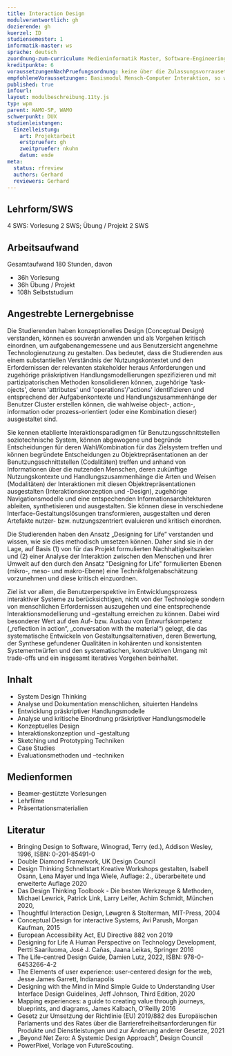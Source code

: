```yaml
---
title: Interaction Design
modulverantwortlich: gh
dozierende: gh
kuerzel: ID
studiensemester: 1
informatik-master: ws
sprache: deutsch
zuordnung-zum-curriculum: Medieninformatik Master, Software-Engineering Master
kreditpunkte: 6
voraussetzungenNachPruefungsordnung: keine über die Zulassungsvorrausetzungen zum Studium hinausgehenden
empfohleneVoraussetzungen: Basismodul Mensch-Computer Interaktion, so wie durch die GI e.V. publiziert
published: true
infourl: 
layout: modulbeschreibung.11ty.js
typ: wpm
parent: WAMO-SP, WAMO
schwerpunkt: DUX
studienleistungen:
  Einzelleistung:
    art: Projektarbeit
    erstpruefer: gh
    zweitpruefer: nkuhn
    datum: ende
meta:
  status: rfreview    
  authors: Gerhard
  reviewers: Gerhard
---
```


## Lehrform/SWS
4 SWS: Vorlesung 2 SWS; Übung / Projekt 2 SWS

## Arbeitsaufwand
Gesamtaufwand 180 Stunden, davon
- 36h Vorlesung
- 36h Übung / Projekt
- 108h Selbststudium



## Angestrebte Lernergebnisse
Die Studierenden haben konzeptionelles Design (Conceptual Design) verstanden, können es souverän anwenden und als Vorgehen kritisch einordnen, um aufgabenangemessene und aus Benutzersicht angenehme Technologienutzung zu gestalten. Das bedeutet, dass die Studierenden aus einem substantiellen Verständnis der Nutzungskontextet und den Erfordernissen der relevanten stakeholder heraus Anforderungen und zugehörige präskriptiven Handlungsmodellierungen spezifizieren und mit partizipatorischen Methoden konsolidieren können, zugehörige 'task-ojects', deren 'attributes' und 'operations'/'actions' identifizieren und entsprechend der Aufgabenkontexte und Handlungszusammenhänge der Benutzer Cluster erstellen können, die wahlweise object-, action-, information oder prozess-orientiert (oder eine Kombination dieser) ausgestaltet sind. 

Sie kennen etablierte Interaktionsparadigmen für Benutzungsschnittstellen soziotechnische System, können abgewogene und begründe Entscheidungen für deren Wahl/Kombination für das Zielsystem treffen und können begründete Entscheidungen zu Objektrepräsentationen an der Benutzungsschnittstellen (Codalitäten) treffen und anhand von Informationen über die nutzenden Menschen, deren zukünftige Nutzungskontexte und Handlungszusammenhänge die Arten und Weisen (Modalitäten) der Interaktionen mit diesen Objektrepräsentationen ausgestalten (Interaktionskonzeption und -Design), zugehörige Navigationsmodelle und eine entspechenden Informationsarchitekturen ableiten, synthetisieren und ausgestalten. Sie können diese in verschiedene Interface-Gestaltungslösungen transformieren, ausgestalten und deren Artefakte nutzer- bzw. nutzungszentriert evaluieren und kritisch einordnen.

Die Studierenden haben den Ansatz „Designing for Life” verstanden und wissen, wie sie dies methodisch umsetzen können. Daher sind sie in der Lage, auf Basis (1) von für das Projekt formulierten Nachhaltigkeitszielen und (2) einer Analyse der Interaktion zwischen den Menschen und ihrer Umwelt auf den durch den Ansatz "Designing for Life" formulierten Ebenen (mikro-, meso- und makro-Ebene) eine Technikfolgenabschätzung vorzunehmen und diese kritisch einzuordnen.

Ziel ist vor allem, die Benutzerperspektive im Entwicklungsprozess interaktiver Systeme zu berücksichtigen, nicht von der Technologie sondern von menschlichen Erfordernissen auszugehen und eine entsprechende Interaktionsmodellierung und –gestaltung erreichen zu können. Dabei wird besonderer Wert auf den Auf- bzw. Ausbau von Entwurfskompetenz („reflection in action“, „conversation with the material“) gelegt, die das systematische Entwickeln von Gestaltungsalternativen, deren Bewertung, der Synthese gefundener Qualitäten in kohärenten und konsistenten Systementwürfen und den systematischen, konstruktiven Umgang mit trade-offs und ein insgesamt iteratives Vorgehen beinhaltet.

## Inhalt
- System Design Thinking
- Analyse und Dokumentation menschlichen, situierten Handelns
- Entwicklung präskriptiver Handlungsmodelle
- Analyse und kritische Einordnung präskriptiver Handlungsmodelle
- Konzeptuelles Design
- Interaktionskonzeption und -gestaltung
- Sketching und Prototyping Techniken
- Case Studies
- Evaluationsmethoden und –techniken

## Medienformen
- Beamer-gestützte Vorlesungen
- Lehrfilme
- Präsentationsmaterialien


## Literatur
- Bringing Design to Software, Winograd, Terry (ed.), Addison Wesley, 1996, ISBN: 0-201-85491-0
- Double Diamond Framework, UK Design Council
- Design Thinking Schnellstart Kreative Workshops gestalten, Isabell Osann, Lena Mayer und Inga Wiele, Auflage: 2., überarbeitete und erweiterte Auflage 2020
- Das Design Thinking Toolbook - Die besten Werkzeuge & Methoden, Michael Lewrick, Patrick Link, Larry Leifer, Achim Schmidt, München 2020,
- Thoughtful Interaction Design, Løwgren & Stolterman, MIT-Press, 2004
- Conceptual Design for interactive Systems, Avi Parush, Morgan Kaufman, 2015
- European Accessibility Act, EU Directive 882 von 2019
- Designing for Life A Human Perspective on Technology Development, Pertti Saariluoma, José J. Cañas, Jaana Leikas, Springer 2016
- The Life-centred Design Guide, Damien Lutz, 2022, ISBN: 978-0-6453266-4-2
- The Elements of user experience: user-centered design for the web, Jesse James Garrett, Indianapolis
- Designing with the Mind in Mind Simple Guide to Understanding User Interface Design Guidelines, Jeff Johnson, Third Edition, 2020
- Mapping experiences: a guide to creating value through journeys, blueprints, and diagrams, James Kalbach, O'Reilly 2016
- Gesetz zur Umsetzung der Richtlinie (EU) 2019/882 des Europäischen Parlaments und des Rates über die Barrierefreiheitsanforderungen für Produkte und Dienstleistungen und zur Änderung anderer Gesetze, 2021
- „Beyond Net Zero: A Systemic Design Approach“, Design Council
- PowerPixel, Vorlage von FutureScouting.
